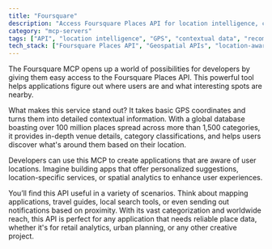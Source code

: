 ```yaml
---
title: "Foursquare"
description: "Access Foursquare Places API for location intelligence, converting GPS data into meaningful place insights and context."
category: "mcp-servers"
tags: ["API", "location intelligence", "GPS", "contextual data", "recommendations", "spatial analytics"]
tech_stack: ["Foursquare Places API", "Geospatial APIs", "location-aware applications", "mapping applications", "local search tools"]
---
```


The Foursquare MCP opens up a world of possibilities for developers by giving them easy access to the Foursquare Places API. This powerful tool helps applications figure out where users are and what interesting spots are nearby.

What makes this service stand out? It takes basic GPS coordinates and turns them into detailed contextual information. With a global database boasting over 100 million places spread across more than 1,500 categories, it provides in-depth venue details, category classifications, and helps users discover what's around them based on their location.

Developers can use this MCP to create applications that are aware of user locations. Imagine building apps that offer personalized suggestions, location-specific services, or spatial analytics to enhance user experiences.

You’ll find this API useful in a variety of scenarios. Think about mapping applications, travel guides, local search tools, or even sending out notifications based on proximity. With its vast categorization and worldwide reach, this API is perfect for any application that needs reliable place data, whether it's for retail analytics, urban planning, or any other creative project.